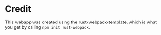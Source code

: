 # Credit
This webapp was created using the [rust-webpack-template](https://github.com/rustwasm/rust-webpack-template), which is what you get by calling `npm init rust-webpack`.
